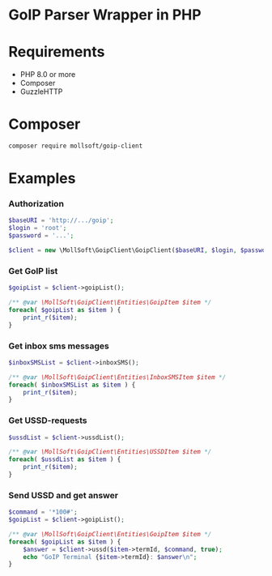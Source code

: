 # GoIP Parser Wrapper in PHP

# Requirements

* PHP 8.0 or more
* Composer
* GuzzleHTTP

# Composer

```bash
composer require mollsoft/goip-client
```

# Examples

### Authorization

```php
$baseURI = 'http://.../goip';
$login = 'root';
$password = '...';

$client = new \MollSoft\GoipClient\GoipClient($baseURI, $login, $password);
```

### Get GoIP list

```php
$goipList = $client->goipList();

/** @var \MollSoft\GoipClient\Entities\GoipItem $item */
foreach( $goipList as $item ) {
    print_r($item);
}
```

### Get inbox sms messages

```php
$inboxSMSList = $client->inboxSMS();

/** @var \MollSoft\GoipClient\Entities\InboxSMSItem $item */
foreach( $inboxSMSList as $item ) {
    print_r($item);
}
```

### Get USSD-requests

```php
$ussdList = $client->ussdList();

/** @var \MollSoft\GoipClient\Entities\USSDItem $item */
foreach( $ussdList as $item ) {
    print_r($item);
}
```

### Send USSD and get answer

```php
$command = '*100#';
$goipList = $client->goipList();

/** @var \MollSoft\GoipClient\Entities\GoipItem $item */
foreach( $goipList as $item ) {
    $answer = $client->ussd($item->termId, $command, true);
    echo "GoIP Terminal {$item->termId}: $answer\n";
}
```
